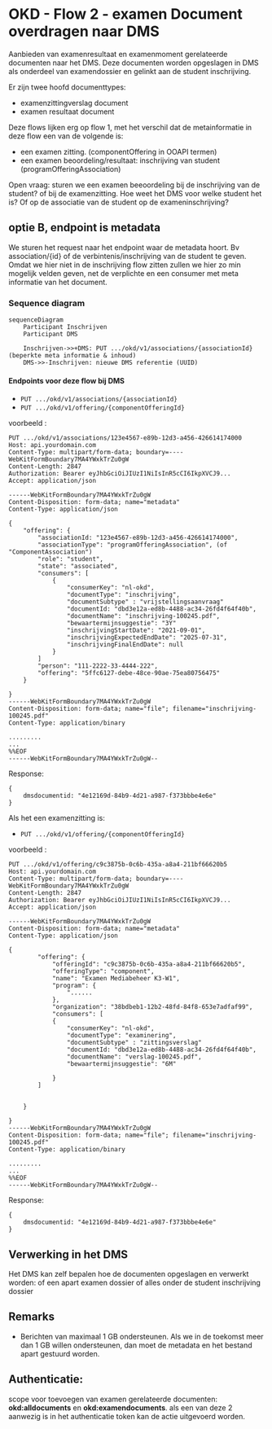 # OKD - Flow 2 - examen Document overdragen naar DMS
Aanbieden van examenresultaat en examenmoment gerelateerde documenten naar het DMS. Deze documenten worden opgeslagen in DMS als onderdeel van examendossier en gelinkt aan de student inschrijving.

Er zijn twee hoofd documenttypes:
* examenzittingverslag document
* examen resultaat document

Deze flows lijken erg op flow 1, met het verschil dat de metainformatie in deze flow een van de volgende is:
* een examen zitting. (componentOffering in OOAPI termen)
* een examen beoordeling/resultaat: inschrijving van student (programOfferingAssociation)

Open vraag: sturen we een examen beeoordeling bij de inschrijving van de student? of bij de examenzitting. Hoe weet het DMS voor welke student het is? Of op de associatie van de student op de exameninschrijving?

## optie B, endpoint is metadata
We sturen het request naar het endpoint waar de metadata hoort. Bv association/{id} of de verbintenis/inschrijving van de student te geven. Omdat we hier niet in de inschrijving flow zitten zullen we hier zo min mogelijk velden geven, net de verplichte en een consumer met meta informatie van het document.

### Sequence diagram 
```mermaid
sequenceDiagram
    Participant Inschrijven
    Participant DMS

    Inschrijven->>+DMS: PUT .../okd/v1/associations/{associationId} (beperkte meta informatie & inhoud)
    DMS->>-Inschrijven: nieuwe DMS referentie (UUID)

```
#### Endpoints voor deze flow bij DMS
- `PUT .../okd/v1/associations/{associationId}`
- `PUT .../okd/v1/offering/{componentOfferingId}`

voorbeeld :
```
PUT .../okd/v1/associations/123e4567-e89b-12d3-a456-426614174000
Host: api.yourdomain.com
Content-Type: multipart/form-data; boundary=----WebKitFormBoundary7MA4YWxkTrZu0gW
Content-Length: 2847
Authorization: Bearer eyJhbGciOiJIUzI1NiIsInR5cCI6IkpXVCJ9...
Accept: application/json

------WebKitFormBoundary7MA4YWxkTrZu0gW
Content-Disposition: form-data; name="metadata"
Content-Type: application/json

{
    "offering": {
        "associationId: "123e4567-e89b-12d3-a456-426614174000",
        "associationType": "programOfferingAssociation", (of "ComponentAssociation")
        "role": "student",
        "state": "associated",           
        "consumers": [
            {
                "consumerKey": "nl-okd",
                "documentType": "inschrijving",
                "documentSubtype" : "vrijstellingsaanvraag"
                "documentId: "dbd3e12a-ed8b-4488-ac34-26fd4f64f40b",
                "documentName": "inschrijving-100245.pdf",
                "bewaartermijnsuggestie": "3Y"
                "inschrijvingStartDate": "2021-09-01", 
                "inschrijvingExpectedEndDate": "2025-07-31",
                "inschrijvingFinalEndDate": null
            }
        ]
        "person": "111-2222-33-4444-222",
        "offering": "5ffc6127-debe-48ce-90ae-75ea80756475"
    }

}
------WebKitFormBoundary7MA4YWxkTrZu0gW
Content-Disposition: form-data; name="file"; filename="inschrijving-100245.pdf"
Content-Type: application/binary

.........
...
%%EOF
------WebKitFormBoundary7MA4YWxkTrZu0gW--

```

Response:
```
{
    dmsdocumentid: "4e12169d-84b9-4d21-a987-f373bbbe4e6e"
}
```

Als het een examenzitting is:
- `PUT .../okd/v1/offering/{componentOfferingId}`

voorbeeld :
```
PUT .../okd/v1/offering/c9c3875b-0c6b-435a-a8a4-211bf66620b5
Host: api.yourdomain.com
Content-Type: multipart/form-data; boundary=----WebKitFormBoundary7MA4YWxkTrZu0gW
Content-Length: 2847
Authorization: Bearer eyJhbGciOiJIUzI1NiIsInR5cCI6IkpXVCJ9...
Accept: application/json

------WebKitFormBoundary7MA4YWxkTrZu0gW
Content-Disposition: form-data; name="metadata"
Content-Type: application/json

{
        "offering": {
            "offeringId": "c9c3875b-0c6b-435a-a8a4-211bf66620b5",
            "offeringType": "component",
            "name": "Examen Mediabeheer K3-W1",
            "program": {
                "......
            },
            "organization": "38bdbeb1-12b2-48fd-84f8-653e7adfaf99",
            "consumers": [
            {
                "consumerKey": "nl-okd",
                "documentType": "examinering",
                "documentSubtype" : "zittingsverslag"
                "documentId: "dbd3e12a-ed8b-4488-ac34-26fd4f64f40b",
                "documentName": "verslag-100245.pdf",
                "bewaartermijnsuggestie": "6M"

            }
        ]
        

    }

}
------WebKitFormBoundary7MA4YWxkTrZu0gW
Content-Disposition: form-data; name="file"; filename="inschrijving-100245.pdf"
Content-Type: application/binary

.........
...
%%EOF
------WebKitFormBoundary7MA4YWxkTrZu0gW--

```

Response:
```
{
    dmsdocumentid: "4e12169d-84b9-4d21-a987-f373bbbe4e6e"
}
```

## Verwerking in het DMS
Het DMS kan zelf bepalen hoe de documenten opgeslagen en verwerkt worden: of een apart examen dossier of alles onder de student inschrijving dossier

## Remarks
- Berichten van maximaal 1 GB ondersteunen. Als we in de toekomst meer dan 1 GB willen ondersteunen, dan moet de metadata en het bestand apart gestuurd worden.

## Authenticatie:
scope voor toevoegen van examen gerelateerde documenten: **okd:alldocuments** en **okd:examendocuments**.
 als een van deze 2 aanwezig is in het authenticatie token kan de actie uitgevoerd worden.
